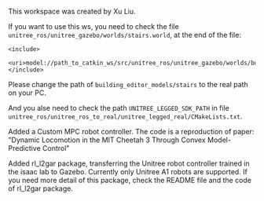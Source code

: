 This workspace was created by Xu Liu.

If you want to use this ws, you need to check the file `unitree_ros/unitree_gazebo/worlds/stairs.world`, at the end of the file:

```
<include>
    <uri>model://path_to_catkin_ws/src/unitree_ros/unitree_gazebo/worlds/building_editor_models/stairs</uri>
</include>
```

Please change the path of `building_editor_models/stairs` to the real path on your PC.

And you alse need to check the path `UNITREE_LEGGED_SDK_PATH` in file `unitree_ros/unitree_ros_to_real/unitree_legged_real/CMakeLists.txt`.

Added a Custom MPC robot controller. The code is a reproduction of paper: "Dynamic Locomotion in the MIT Cheetah 3 Through Convex Model-Predictive Control"

Added rl_l2gar package, transferring the Unitree robot controller trained in the isaac lab to Gazebo. Currently only Unitree A1 robots are supported. If you need more detail of this package, check the README file and the code of rl_l2gar package. 